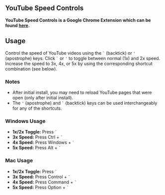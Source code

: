 ## YouTube Speed Controls

**YouTube Speed Controls is a Google Chrome Extension which can be found [here](https://chrome.google.com/webstore/detail/youtube-speed-controls/naalfmaaomhjpbndelnlijacdniggpjn).**

## Usage

Control the speed of YouTube videos using the <code>&#96;</code> (backtick) or <code>&#39;</code> (apostrophe) keys. Click <code>&#96;</code> or <code>&#39;</code> to toggle between normal (1x) and 2x speed. Increase the speed to 3x, 4x, or 5x by using the corresponding shortcut combination (see below).

### Notes

- After initial install, you may need to reload YouTube pages that were open (only after initial install).
- The <code>&#39;</code> (apostrophe) and <code>&#96;</code> (backtick) keys can be used interchangeably for any of the shortcuts.

### Windows Usage

- **1x/2x Toggle:** Press <code>&#96;</code>
- **3x Speed:** Press Ctrl + <code>&#96;</code>
- **4x Speed:** Press Windows + <code>&#96;</code>
- **5x Speed:** Press Alt + <code>&#96;</code>

### Mac Usage

- **1x/2x Toggle:** Press <code>&#96;</code>
- **3x Speed:** Press Control + <code>&#96;</code>
- **4x Speed:** Press Command + <code>&#96;</code>
- **5x Speed:** Press Option + <code>&#96;</code>
